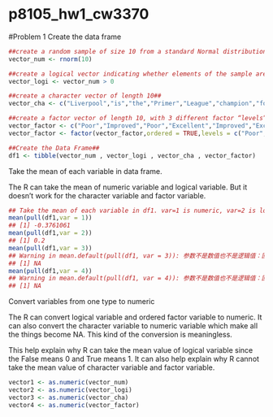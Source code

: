 p8105\_hw1\_cw3370
================

\#Problem 1 Create the data frame

``` r
##create a random sample of size 10 from a standard Normal distribution##
vector_num <- rnorm(10)

##create a logical vector indicating whether elements of the sample are greater than 0##
vector_logi <- vector_num > 0

##create a character vector of length 10##
vector_cha <- c("Liverpool","is","the","Primer","League","champion","for","the","2019-2020","season")

##create a factor vector of length 10, with 3 different factor “levels”,the levels is Poor,Improved,Excellent##
vector_factor <- c("Poor","Improved","Poor","Excellent","Improved","Excellent","Poor","Excellent","Improved","Excellent")
vector_factor <- factor(vector_factor,ordered = TRUE,levels = c("Poor","Improved","Excellent"))

##Create the Data Frame##
df1 <- tibble(vector_num , vector_logi , vector_cha , vector_factor)
```

Take the mean of each variable in data frame.

The R can take the mean of numeric variable and logical variable. But it
doesn’t work for the character variable and factor variable.

``` r
## Take the mean of each variable in df1. var=1 is numeric, var=2 is logical, var=3 is character, var=4 is factor##
mean(pull(df1,var = 1))
## [1] -0.3761061
mean(pull(df1,var = 2))
## [1] 0.2
mean(pull(df1,var = 3))
## Warning in mean.default(pull(df1, var = 3)): 参数不是数值也不是逻辑值：回覆NA
## [1] NA
mean(pull(df1,var = 4))
## Warning in mean.default(pull(df1, var = 4)): 参数不是数值也不是逻辑值：回覆NA
## [1] NA
```

Convert variables from one type to numeric

The R can convert logical variable and ordered factor variable to
numeric. It can also convert the character variable to numeric variable
which make all the things become NA. This kind of the conversion is
meaningless.

This help explain why R can take the mean value of logical variable
since the False means 0 and True means 1. It can also help explain why R
cannot take the mean value of character variable and factor variable.

``` r
vector1 <- as.numeric(vector_num)
vector2 <- as.numeric(vector_logi)
vector3 <- as.numeric(vector_cha)
vector4 <- as.numeric(vector_factor)
```
